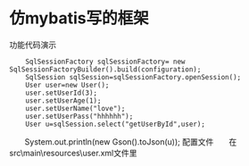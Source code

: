 # 仿mybatis写的框架
功能代码演示
        
        SqlSessionFactory sqlSessionFactory= new SqlSessionFactoryBuilder().build(configuration);
        SqlSession sqlSession=sqlSessionFactory.openSession();
        User user=new User();
        user.setUserId(3);
        user.setUserAge(1);
        user.setUserName("love");
        user.setUserPass("hhhhhh");
        User u=sqlSession.select("getUserById",user);
        System.out.println(new Gson().toJson(u));
配置文件
       在src\main\resources\user.xml文件里
